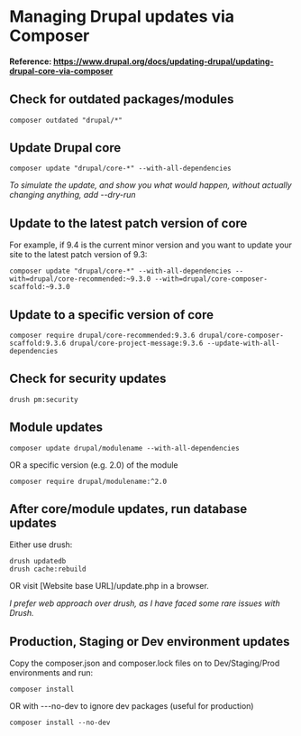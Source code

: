# Managing Drupal updates via Composer
#### Reference: https://www.drupal.org/docs/updating-drupal/updating-drupal-core-via-composer

## Check for outdated packages/modules
```
composer outdated "drupal/*"
```

## Update Drupal core
```
composer update "drupal/core-*" --with-all-dependencies
```
*To simulate the update, and show you what would happen, without actually changing anything, add --dry-run*

## Update to the latest patch version of core
For example, if 9.4 is the current minor version and you want to update your site to the latest patch version of 9.3:
```
composer update "drupal/core-*" --with-all-dependencies --with=drupal/core-recommended:~9.3.0 --with=drupal/core-composer-scaffold:~9.3.0
```

## Update to a specific version of core
```
composer require drupal/core-recommended:9.3.6 drupal/core-composer-scaffold:9.3.6 drupal/core-project-message:9.3.6 --update-with-all-dependencies
```

## Check for security updates
```
drush pm:security
```

## Module updates
```
composer update drupal/modulename --with-all-dependencies
```
OR a specific version (e.g. 2.0) of the module
```
composer require drupal/modulename:^2.0
```

## After core/module updates, run database updates
Either use drush:
```
drush updatedb
drush cache:rebuild
```
OR 
visit [Website base URL]/update.php in a browser.

*I prefer web approach over drush, as I have faced some rare issues with Drush.*

## Production, Staging or Dev environment updates
Copy the composer.json and composer.lock files on to Dev/Staging/Prod environments and run:
```
composer install
```
OR with  ---no-dev to ignore dev packages (useful for production)
```
composer install --no-dev
```